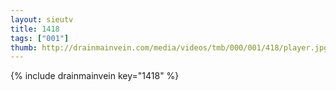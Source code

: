 ```yaml
--- 
layout: sieutv
title: 1418
tags: ["001"]
thumb: http://drainmainvein.com/media/videos/tmb/000/001/418/player.jpg
---
```

{% include drainmainvein key="1418" %} 
